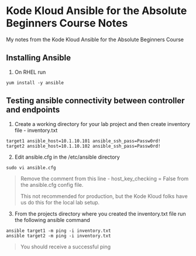 # Kode Kloud Ansible for the Absolute Beginners Course Notes
My notes from the Kode Kloud Ansible for the Absolute Beginners Course

## Installing Ansible
1. On RHEL run
```
yum install -y ansible
```

## Testing ansible connectivity between controller and endpoints
1. Create a working directory for your lab project and then create inventory file - inventory.txt
```
target1 ansible_host=10.1.10.101 ansible_ssh_pass=Passw0rd!
target2 ansible_host=10.1.10.102 ansible_ssh_pass=Passw0rd!
```
2. Edit ansible.cfg in the /etc/ansible directory
```
sudo vi ansible.cfg
```
> Remove the comment from this line - host_key_checking = False from the ansible.cfg config file.
> 
> This not recommended for production, but the Kode Kloud folks have us do this for the local lab setup.

3. From the projects directory where you created the inventory.txt file run the following ansible command
```
ansible target1 -m ping -i inventory.txt
ansible target2 -m ping -i inventory.txt
```
> You should receive a successful ping
